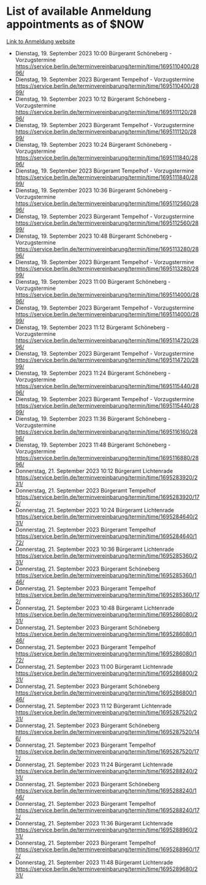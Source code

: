 # List of available Anmeldung appointments as of $NOW
[Link to Anmeldung website](https://service.berlin.de/terminvereinbarung/termin/tag.php?termin=1&anliegen[]=120686&dienstleisterlist=122210,122217,327316,122219,327312,122227,327314,122231,327346,122243,327348,122254,122252,329742,122260,329745,122262,329748,122271,327278,122273,327274,122277,327276,330436,122280,327294,122282,327290,122284,327292,122291,327270,122285,327266,122286,327264,122296,327268,150230,329760,122297,327286,122294,327284,122312,329763,122314,329775,122304,327330,122311,327334,122309,327332,317869,122281,327352,122279,329772,122283,122276,327324,122274,327326,122267,329766,122246,327318,122251,327320,122257,327322,122208,327298,122226,327300&herkunft=http%3A%2F%2Fservice.berlin.de%2Fdienstleistung%2F120686%2F)
- Dienstag, 19. September 2023 10:00 Bürgeramt Schöneberg - Vorzugstermine https://service.berlin.de/terminvereinbarung/termin/time/1695110400/2896/
- Dienstag, 19. September 2023  Bürgeramt Tempelhof - Vorzugstermine https://service.berlin.de/terminvereinbarung/termin/time/1695110400/2899/
- Dienstag, 19. September 2023 10:12 Bürgeramt Schöneberg - Vorzugstermine https://service.berlin.de/terminvereinbarung/termin/time/1695111120/2896/
- Dienstag, 19. September 2023  Bürgeramt Tempelhof - Vorzugstermine https://service.berlin.de/terminvereinbarung/termin/time/1695111120/2899/
- Dienstag, 19. September 2023 10:24 Bürgeramt Schöneberg - Vorzugstermine https://service.berlin.de/terminvereinbarung/termin/time/1695111840/2896/
- Dienstag, 19. September 2023  Bürgeramt Tempelhof - Vorzugstermine https://service.berlin.de/terminvereinbarung/termin/time/1695111840/2899/
- Dienstag, 19. September 2023 10:36 Bürgeramt Schöneberg - Vorzugstermine https://service.berlin.de/terminvereinbarung/termin/time/1695112560/2896/
- Dienstag, 19. September 2023  Bürgeramt Tempelhof - Vorzugstermine https://service.berlin.de/terminvereinbarung/termin/time/1695112560/2899/
- Dienstag, 19. September 2023 10:48 Bürgeramt Schöneberg - Vorzugstermine https://service.berlin.de/terminvereinbarung/termin/time/1695113280/2896/
- Dienstag, 19. September 2023  Bürgeramt Tempelhof - Vorzugstermine https://service.berlin.de/terminvereinbarung/termin/time/1695113280/2899/
- Dienstag, 19. September 2023 11:00 Bürgeramt Schöneberg - Vorzugstermine https://service.berlin.de/terminvereinbarung/termin/time/1695114000/2896/
- Dienstag, 19. September 2023  Bürgeramt Tempelhof - Vorzugstermine https://service.berlin.de/terminvereinbarung/termin/time/1695114000/2899/
- Dienstag, 19. September 2023 11:12 Bürgeramt Schöneberg - Vorzugstermine https://service.berlin.de/terminvereinbarung/termin/time/1695114720/2896/
- Dienstag, 19. September 2023  Bürgeramt Tempelhof - Vorzugstermine https://service.berlin.de/terminvereinbarung/termin/time/1695114720/2899/
- Dienstag, 19. September 2023 11:24 Bürgeramt Schöneberg - Vorzugstermine https://service.berlin.de/terminvereinbarung/termin/time/1695115440/2896/
- Dienstag, 19. September 2023  Bürgeramt Tempelhof - Vorzugstermine https://service.berlin.de/terminvereinbarung/termin/time/1695115440/2899/
- Dienstag, 19. September 2023 11:36 Bürgeramt Schöneberg - Vorzugstermine https://service.berlin.de/terminvereinbarung/termin/time/1695116160/2896/
- Dienstag, 19. September 2023 11:48 Bürgeramt Schöneberg - Vorzugstermine https://service.berlin.de/terminvereinbarung/termin/time/1695116880/2896/
- Donnerstag, 21. September 2023 10:12 Bürgeramt Lichtenrade https://service.berlin.de/terminvereinbarung/termin/time/1695283920/231/
- Donnerstag, 21. September 2023  Bürgeramt Tempelhof https://service.berlin.de/terminvereinbarung/termin/time/1695283920/172/
- Donnerstag, 21. September 2023 10:24 Bürgeramt Lichtenrade https://service.berlin.de/terminvereinbarung/termin/time/1695284640/231/
- Donnerstag, 21. September 2023  Bürgeramt Tempelhof https://service.berlin.de/terminvereinbarung/termin/time/1695284640/172/
- Donnerstag, 21. September 2023 10:36 Bürgeramt Lichtenrade https://service.berlin.de/terminvereinbarung/termin/time/1695285360/231/
- Donnerstag, 21. September 2023  Bürgeramt Schöneberg https://service.berlin.de/terminvereinbarung/termin/time/1695285360/146/
- Donnerstag, 21. September 2023  Bürgeramt Tempelhof https://service.berlin.de/terminvereinbarung/termin/time/1695285360/172/
- Donnerstag, 21. September 2023 10:48 Bürgeramt Lichtenrade https://service.berlin.de/terminvereinbarung/termin/time/1695286080/231/
- Donnerstag, 21. September 2023  Bürgeramt Schöneberg https://service.berlin.de/terminvereinbarung/termin/time/1695286080/146/
- Donnerstag, 21. September 2023  Bürgeramt Tempelhof https://service.berlin.de/terminvereinbarung/termin/time/1695286080/172/
- Donnerstag, 21. September 2023 11:00 Bürgeramt Lichtenrade https://service.berlin.de/terminvereinbarung/termin/time/1695286800/231/
- Donnerstag, 21. September 2023  Bürgeramt Schöneberg https://service.berlin.de/terminvereinbarung/termin/time/1695286800/146/
- Donnerstag, 21. September 2023 11:12 Bürgeramt Lichtenrade https://service.berlin.de/terminvereinbarung/termin/time/1695287520/231/
- Donnerstag, 21. September 2023  Bürgeramt Schöneberg https://service.berlin.de/terminvereinbarung/termin/time/1695287520/146/
- Donnerstag, 21. September 2023  Bürgeramt Tempelhof https://service.berlin.de/terminvereinbarung/termin/time/1695287520/172/
- Donnerstag, 21. September 2023 11:24 Bürgeramt Lichtenrade https://service.berlin.de/terminvereinbarung/termin/time/1695288240/231/
- Donnerstag, 21. September 2023  Bürgeramt Schöneberg https://service.berlin.de/terminvereinbarung/termin/time/1695288240/146/
- Donnerstag, 21. September 2023  Bürgeramt Tempelhof https://service.berlin.de/terminvereinbarung/termin/time/1695288240/172/
- Donnerstag, 21. September 2023 11:36 Bürgeramt Lichtenrade https://service.berlin.de/terminvereinbarung/termin/time/1695288960/231/
- Donnerstag, 21. September 2023  Bürgeramt Tempelhof https://service.berlin.de/terminvereinbarung/termin/time/1695288960/172/
- Donnerstag, 21. September 2023 11:48 Bürgeramt Lichtenrade https://service.berlin.de/terminvereinbarung/termin/time/1695289680/231/
